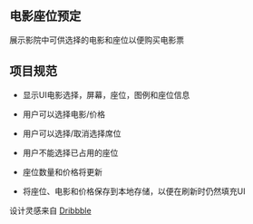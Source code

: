 ## 电影座位预定

展示影院中可供选择的电影和座位以便购买电影票

## 项目规范

- 显示UI电影选择，屏幕，座位，图例和座位信息

- 用户可以选择电影/价格

- 用户可以选择/取消选择席位

- 用户不能选择已占用的座位

- 座位数量和价格将更新

- 将座位、电影和价格保存到本地存储，以便在刷新时仍然填充UI

设计灵感来自 [Dribbble](https://dribbble.com/shots/3628370-Movie-Seat-Booking)